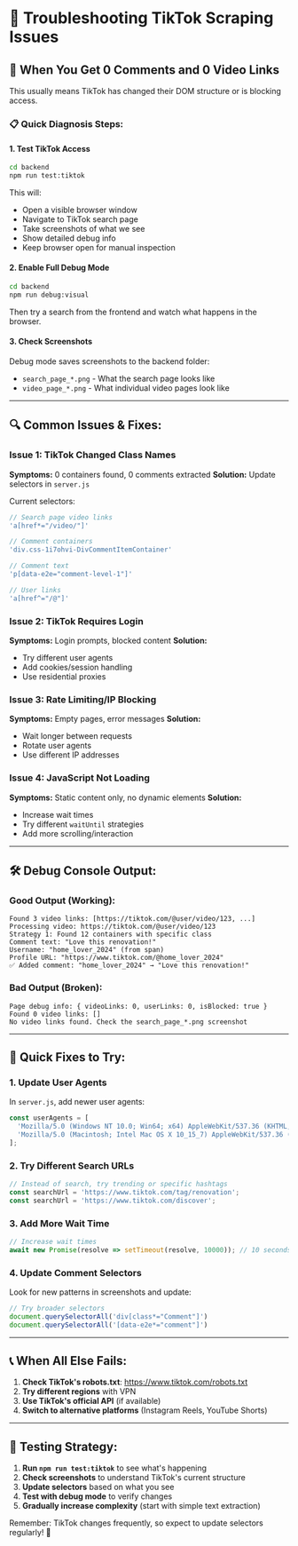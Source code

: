 # 🔧 Troubleshooting TikTok Scraping Issues

## 🚨 When You Get 0 Comments and 0 Video Links

This usually means TikTok has changed their DOM structure or is blocking access.

### 📋 **Quick Diagnosis Steps:**

#### **1. Test TikTok Access**
```bash
cd backend
npm run test:tiktok
```
This will:
- Open a visible browser window
- Navigate to TikTok search page  
- Take screenshots of what we see
- Show detailed debug info
- Keep browser open for manual inspection

#### **2. Enable Full Debug Mode**
```bash
cd backend
npm run debug:visual
```
Then try a search from the frontend and watch what happens in the browser.

#### **3. Check Screenshots**
Debug mode saves screenshots to the backend folder:
- `search_page_*.png` - What the search page looks like
- `video_page_*.png` - What individual video pages look like

---

## 🔍 **Common Issues & Fixes:**

### **Issue 1: TikTok Changed Class Names**
**Symptoms:** 0 containers found, 0 comments extracted
**Solution:** Update selectors in `server.js`

Current selectors:
```javascript
// Search page video links
'a[href*="/video/"]'

// Comment containers  
'div.css-1i7ohvi-DivCommentItemContainer'

// Comment text
'p[data-e2e="comment-level-1"]'

// User links
'a[href^="/@"]'
```

### **Issue 2: TikTok Requires Login**
**Symptoms:** Login prompts, blocked content
**Solution:** 
- Try different user agents
- Add cookies/session handling
- Use residential proxies

### **Issue 3: Rate Limiting/IP Blocking**
**Symptoms:** Empty pages, error messages
**Solution:**
- Wait longer between requests
- Rotate user agents
- Use different IP addresses

### **Issue 4: JavaScript Not Loading**
**Symptoms:** Static content only, no dynamic elements
**Solution:**
- Increase wait times
- Try different `waitUntil` strategies
- Add more scrolling/interaction

---

## 🛠️ **Debug Console Output:**

### **Good Output (Working):**
```
Found 3 video links: [https://tiktok.com/@user/video/123, ...]
Processing video: https://tiktok.com/@user/video/123
Strategy 1: Found 12 containers with specific class
Comment text: "Love this renovation!"
Username: "home_lover_2024" (from span)
Profile URL: "https://www.tiktok.com/@home_lover_2024"
✅ Added comment: "home_lover_2024" → "Love this renovation!"
```

### **Bad Output (Broken):**
```
Page debug info: { videoLinks: 0, userLinks: 0, isBlocked: true }
Found 0 video links: []
No video links found. Check the search_page_*.png screenshot
```

---

## 🔄 **Quick Fixes to Try:**

### **1. Update User Agents**
In `server.js`, add newer user agents:
```javascript
const userAgents = [
  'Mozilla/5.0 (Windows NT 10.0; Win64; x64) AppleWebKit/537.36 (KHTML, like Gecko) Chrome/121.0.0.0 Safari/537.36',
  'Mozilla/5.0 (Macintosh; Intel Mac OS X 10_15_7) AppleWebKit/537.36 (KHTML, like Gecko) Chrome/121.0.0.0 Safari/537.36'
];
```

### **2. Try Different Search URLs**
```javascript
// Instead of search, try trending or specific hashtags
const searchUrl = 'https://www.tiktok.com/tag/renovation';
const searchUrl = 'https://www.tiktok.com/discover';
```

### **3. Add More Wait Time**
```javascript
// Increase wait times
await new Promise(resolve => setTimeout(resolve, 10000)); // 10 seconds
```

### **4. Update Comment Selectors**
Look for new patterns in screenshots and update:
```javascript
// Try broader selectors
document.querySelectorAll('div[class*="Comment"]')
document.querySelectorAll('[data-e2e*="comment"]')
```

---

## 📞 **When All Else Fails:**

1. **Check TikTok's robots.txt**: https://www.tiktok.com/robots.txt
2. **Try different regions** with VPN
3. **Use TikTok's official API** (if available)
4. **Switch to alternative platforms** (Instagram Reels, YouTube Shorts)

---

## 🎯 **Testing Strategy:**

1. **Run `npm run test:tiktok`** to see what's happening
2. **Check screenshots** to understand TikTok's current structure  
3. **Update selectors** based on what you see
4. **Test with debug mode** to verify changes
5. **Gradually increase complexity** (start with simple text extraction)

Remember: TikTok changes frequently, so expect to update selectors regularly! 🔄 